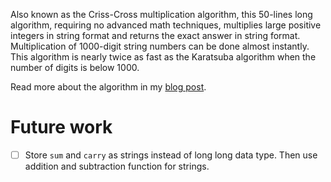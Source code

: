 Also known as the Criss-Cross multiplication algorithm, this $50$-lines long algorithm, requiring no advanced math techniques, multiplies large positive integers in string format and returns the exact answer in string format. Multiplication of 1000-digit string numbers can be done almost instantly. This algorithm is nearly twice as fast as the Karatsuba algorithm when the number of digits is below 1000.

Read more about the algorithm in my [blog post](https://creme332.github.io/creamy-notes/posts/criss-cross-multiplication/).

# Future work 
- [ ] Store `sum` and `carry` as strings instead of long long data type. Then use addition and subtraction function for strings.

